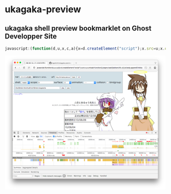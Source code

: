 # ukagaka-preview
## ukagaka shell preview bookmarklet on Ghost Developper Site

```js
javascript:(function(d,u,x,c,a){x=d.createElement("script");x.src=u;x.onload=function(){ukapre.load({balloonURL:c})};d.body.appendChild(x);}(document,"http://duxca.com/ukapre.js",null));
```

![screenshot](https://raw.githubusercontent.com/legokichi/ukagaka-preview/master/screenshot.png)
